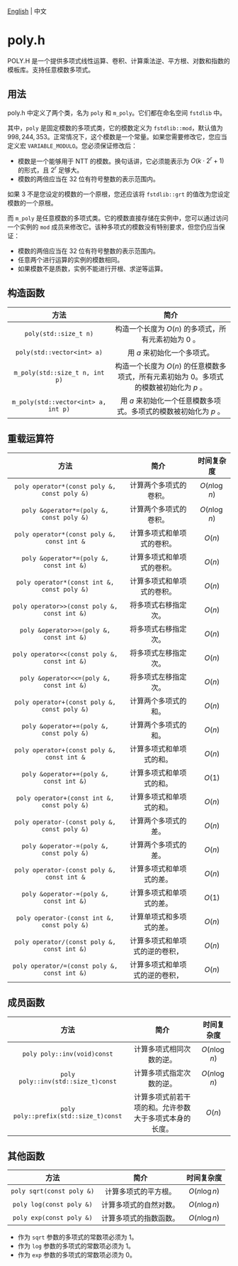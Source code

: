 [English](((https://github.com/fei0319/poly.h/blob/master/README.md))) | 中文

# poly.h

POLY.H 是一个提供多项式线性运算、卷积、计算乘法逆、平方根、对数和指数的模板库。支持任意模数多项式。

## 用法

poly.h 中定义了两个类，名为 `poly` 和 `m_poly`。它们都在命名空间 `fstdlib` 中。

其中，`poly` 是固定模数的多项式类，它的模数定义为 `fstdlib::mod`，默认值为 $998,244,353$。正常情况下，这个模数是一个常量。如果您需要修改它，您应当定义宏 `VARIABLE_MODULO`。您必须保证修改后：

- 模数是一个能够用于 NTT 的模数。换句话讲，它必须能表示为 $O(k\cdot 2^r + 1)$ 的形式，且 $2^r$ 足够大。
- 模数的两倍应当在 32 位有符号整数的表示范围内。

如果 $3$ 不是您设定的模数的一个原根，您还应该将 `fstdlib::grt` 的值改为您设定模数的一个原根。

而 `m_poly` 是任意模数的多项式类。它的模数直接存储在实例中，您可以通过访问一个实例的 `mod` 成员来修改它。该种多项式的模数没有特别要求，但您仍应当保证：

- 模数的两倍应当在 32 位有符号整数的表示范围内。
- 任意两个进行运算的实例的模数相同。
- 如果模数不是质数，实例不能进行开根、求逆等运算。

## 构造函数

|方法|简介|
|:-:|:-:|
|`poly(std::size_t n)`|构造一个长度为  $O(n)$ 的多项式，所有元素初始为 $0$ 。|
|`poly(std::vector<int> a)`|用 $a$ 来初始化一个多项式。|
|`m_poly(std::size_t n, int p)`|构造一个长度为  $O(n)$ 的任意模数多项式，所有元素初始为 $0$。多项式的模数被初始化为 $p$ 。|
|`m_poly(std::vector<int> a, int p)`|用 $a$ 来初始化一个任意模数多项式。多项式的模数被初始化为 $p$ 。|

## 重载运算符

|方法|简介|时间复杂度|
|:-:|:-:|:-:|
|`poly operator*(const poly &, const poly &)`|计算两个多项式的卷积。| $O(n\log n)$ |
|`poly &operator*=(poly &, const poly &)`|计算两个多项式的卷积。| $O(n\log n)$ |
|`poly operator*(const poly &, const int &`|计算多项式和单项式的卷积。| $O(n)$ |
|`poly &operator*=(poly &, const int &)`|计算多项式和单项式的卷积。| $O(n)$ |
|`poly operator*(const int &, const poly &)`|计算多项式和单项式的卷积。| $O(n)$ |
|`poly operator>>(const poly &, const int &)`|将多项式右移指定次。| $O(n)$ |
|`poly &operator>>=(poly &, const int &)`|将多项式右移指定次。| $O(n)$ |
|`poly operator<<(const poly &, const int &)`|将多项式左移指定次。| $O(n)$ |
|`poly &operator<<=(poly &, const int &)`|将多项式左移指定次。| $O(n)$ |
|`poly operator+(const poly &, const poly &)`|计算两个多项式的和。| $O(n)$ |
|`poly &operator+=(poly &, const poly &)`|计算两个多项式的和。| $O(n)$ |
|`poly operator+(const poly &, const int &`|计算多项式和单项式的和。| $O(n)$ |
|`poly &operator+=(poly &, const int &)`|计算多项式和单项式的和。| $O(1)$ |
|`poly operator+(const int &, const poly &)`|计算多项式和单项式的和。| $O(n)$ |
|`poly operator-(const poly &, const poly &)`|计算两个多项式的差。| $O(n)$ |
|`poly &operator-=(poly &, const poly &)`|计算两个多项式的差。| $O(n)$ |
|`poly operator-(const poly &, const int &`|计算多项式和单项式的差。| $O(n)$ |
|`poly &operator-=(poly &, const int &)`|计算多项式和单项式的差。| $O(1)$ |
|`poly operator-(const int &, const poly &)`|计算单项式和多项式的差。| $O(n)$ |
|`poly operator/(const poly &, const int &)`|计算多项式和单项式的逆的卷积，| $O(n)$ |
|`poly operator/=(const poly &, const int &)`|计算多项式和单项式的逆的卷积，| $O(n)$ |

## 成员函数

|方法|简介|时间复杂度|
|:-:|:-:|:-:|
|`poly poly::inv(void)const`|计算多项式相同次数的逆。| $O(n\log n)$ |
|`poly poly::inv(std::size_t)const`|计算多项式指定次数的逆。| $O(n\log n)$ |
|`poly poly::prefix(std::size_t)const`|计算多项式前若干项的和。允许参数大于多项式本身的长度。| $O(n)$ |

## 其他函数

|方法|简介|时间复杂度|
|:-:|:-:|:-:|
|`poly sqrt(const poly &)`|计算多项式的平方根。| $O(n\log n)$|
|`poly log(const poly &)`|计算多项式的自然对数。| $O(n\log n)$|
|`poly exp(const poly &)`|计算多项式的指数函数。| $O(n\log n)$|

- 作为 `sqrt` 参数的多项式的常数项必须为 $1$。
- 作为 `log` 参数的多项式的常数项必须为 $1$。
- 作为 `exp` 参数的多项式的常数项必须为 $0$。